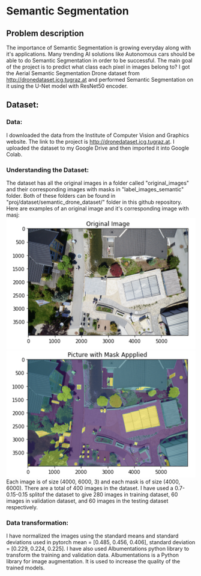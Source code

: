 # Semantic Segmentation
## Problem description
The importance of Semantic Segmentation is growing everyday along with it's applications. Many trending AI solutions like Autonomous cars should be able to do Semantic Segmentation in order to be successful. The main goal of the project is to predict what class each pixel in images belong to? I got the Aerial Semantic Segmentation Drone dataset from http://dronedataset.icg.tugraz.at and performed Semantic Segmentation on it using the U-Net model with ResNet50 encoder.

## Dataset:
### Data:
I downloaded the data from the Institute of Computer Vision and Graphics website. The link to the project is http://dronedataset.icg.tugraz.at. I uploaded the dataset to my Google Drive and then imported it into Google Colab.

### Understanding the Dataset:
The dataset has all the original images in a folder called "original_images" and their corresponding images with masks in "label_images_semantic" folder. Both of these folders can be found in "proj/dataset/semantic_drone_dataset/" folder in this github repository. Here are examples of an original image and it's corresponding image with masj: <br />
![alt text](https://github.com/ruthviksai/SemanticSegmentation/blob/main/original_image.png?raw=true)
![alt text](https://github.com/ruthviksai/SemanticSegmentation/blob/main/image_with_mask.png?raw=true)
Each image is of size (4000, 6000, 3) and each mask is of size (4000, 6000). There are a total of 400 images in the dataset. I have used a 0.7-0.15-0.15 splitof the dataset to give 280 images in training dataset, 60 images in validation dataset, and 60 images in the testing dataset respectively.
  
### Data transformation:
I have normalized the images using the standard means and standard deviations used in pytorch mean = [0.485, 0.456, 0.406], standard deviation = [0.229, 0.224, 0.225]. I have also used Albumentations python library to transform the training and validation data. Albumentations is a Python library for image augmentation. It is used to increase the quality of the trained models.
